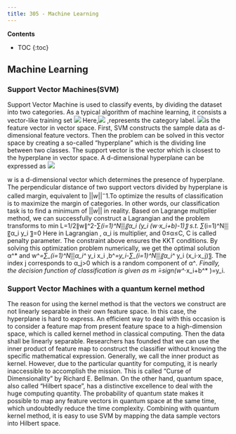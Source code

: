 ```yaml
---
title: 305 - Machine Learning 
---
```


**Contents**
* TOC
{:toc}


## Machine Learning 
### Support Vector Machines(SVM)
Support Vector Machine is used to classify events, by dividing the dataset into two categories. As a typical algorithm of machine learning, it consists a vector-like training set 
<img src="http://chart.googleapis.com/chart?cht=tx&chl= ${(\mathbf{x_{1}},y_{1}),(\mathbf{x_{2}},y_{2}),...,(\mathbf{x_{i}},y_{i})}$" style="border:none;">
Here,<img src="http://chart.googleapis.com/chart?cht=tx&chl=$y_{i}\in {+1,-1}$" style="border:none;">
  ,represents the category label. <img src="http://chart.googleapis.com/chart?cht=tx&chl=$x_{i}\in \mathbb{R}^{d}$" style="border:none;">is the feature vector in vector space.
First, SVM constructs the sample data as d-dimensional feature vectors. Then the problem can be solved in this vector space by creating a so-called “hyperplane” which is the dividing line between two classes. The support vector is the vector which is closest to the hyperplane in vector space. 
A d-dimensional hyperplane can be expressed as
<img src="http://chart.googleapis.com/chart?cht=tx&chl=$$\mathbf{w}\circ\mathbf{x}+b$$" style="border:none;">
 
w is a d-dimensional vector which determines the presence of hyperplane.
The perpendicular distance of two support vectors divided by hyperplane is called margin, equivalent to $||w||^-1$.To optimize the results of classification is to maximize the margin of categories. In other words, our classification task is to find a minimum of $||w||$ in reality.
Based on Lagrange multiplier method, we can successfully construct a Lagrangian and the problem transforms to
min⁡  L=1/2∥w∥^2-∑_(i=1)^N▒〖α_i (y_i (w⋅x_i+b)-1)〗
s.t.  ∑_(i=1)^N▒〖α_i y_i 〗=0
Here in Lagrangian , α_i is multiplier, and 0≤α≤C, C is called penalty parameter. The constraint above ensures the KKT conditions.
By solving this optimization problem numerically, we get the optimal solution α^* and w^*=∑_(i=1)^N▒α_i^*  y_i x_i  ,b^*=y_i-∑_(i=1)^N▒〖α_i^* y_i (x_i⋅x_j)〗. The index j corresponds to α_j>0 which is a random component of α^*.
Finally, the decision function of classification is given as m ̃=sign(w^*⋅x_i+b^* )=y_i.

### Support Vector Machines with a quantum kernel method
The reason for using the kernel method is that the vectors we construct are not linearly separable in their own feature space. In this case, the hyperplane is hard to express.
An efficient way to deal with this occasion is to consider a feature map from present feature space to a high-dimension space, which is called kernel method in classical computing. Then the data shall be linearly separable. Researchers has founded that we can use the inner product of feature map to construct the classifier without knowing the specific mathematical expression. Generally, we call the inner product as kernel. However, due to the particular quantity for computing, it is nearly inaccessible to accomplish the mission. This is called “Curse of Dimensionality” by Richard E. Bellman.
On the other hand, quantum space, also called “Hilbert space”, has a distinctive excellence to deal with the huge computing quantity. The probability of quantum state makes it possible to map any feature vectors in quantum space at the same time, which undoubtedly reduce the time complexity. Combining with quantum kernel method, it is easy to use SVM by mapping the data sample vectors into Hilbert space. 


 



